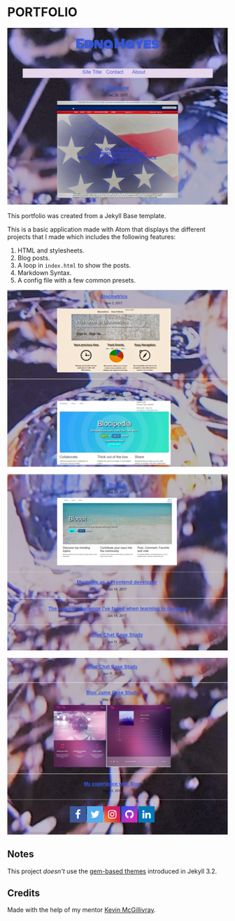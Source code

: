# PORTFOLIO

![Portfolio Home Page](/images/newPortOne.png)

This portfolio was created from a Jekyll Base template.

This is a basic application made with Atom that displays the different projects that I made which includes the following features:

1. HTML and stylesheets.
2. Blog posts.
3. A loop in `index.html` to show the posts.
4. Markdown Syntax.
5. A config file with a few common presets.

![Portfolio Home Page Part 2](/images/newPortTwo.png)

![Portfolio Home Page Part ](/images/newPortThree.png)

![Portfolio Home Page Part ](/images/newPortFour.png)

## Notes

This project *doesn't* use the [gem-based themes](https://jekyllrb.com/docs/themes/) introduced in Jekyll 3.2.

## Credits

Made with the help of my mentor [Kevin McGillivray](http://kevinmcgillivray.net/about).
